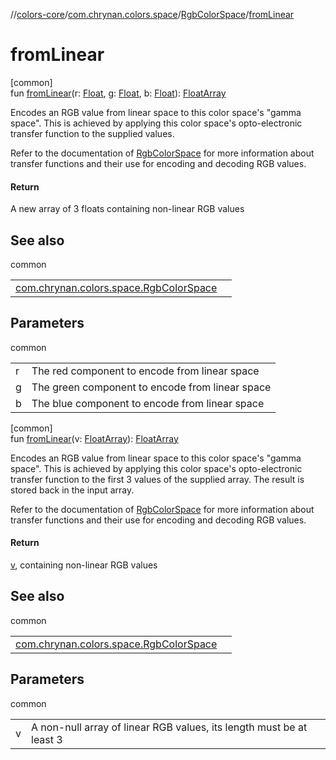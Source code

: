 //[colors-core](../../../index.md)/[com.chrynan.colors.space](../index.md)/[RgbColorSpace](index.md)/[fromLinear](from-linear.md)

# fromLinear

[common]\
fun [fromLinear](from-linear.md)(r: [Float](https://kotlinlang.org/api/latest/jvm/stdlib/kotlin/-float/index.html), g: [Float](https://kotlinlang.org/api/latest/jvm/stdlib/kotlin/-float/index.html), b: [Float](https://kotlinlang.org/api/latest/jvm/stdlib/kotlin/-float/index.html)): [FloatArray](https://kotlinlang.org/api/latest/jvm/stdlib/kotlin/-float-array/index.html)

Encodes an RGB value from linear space to this color space's &quot;gamma space&quot;. This is achieved by applying this color space's opto-electronic transfer function to the supplied values.

Refer to the documentation of [RgbColorSpace](index.md) for more information about transfer functions and their use for encoding and decoding RGB values.

#### Return

A new array of 3 floats containing non-linear RGB values

## See also

common

| | |
|---|---|
| [com.chrynan.colors.space.RgbColorSpace](to-linear.md) |  |

## Parameters

common

| | |
|---|---|
| r | The red component to encode from linear space |
| g | The green component to encode from linear space |
| b | The blue component to encode from linear space |

[common]\
fun [fromLinear](from-linear.md)(v: [FloatArray](https://kotlinlang.org/api/latest/jvm/stdlib/kotlin/-float-array/index.html)): [FloatArray](https://kotlinlang.org/api/latest/jvm/stdlib/kotlin/-float-array/index.html)

Encodes an RGB value from linear space to this color space's &quot;gamma space&quot;. This is achieved by applying this color space's opto-electronic transfer function to the first 3 values of the supplied array. The result is stored back in the input array.

Refer to the documentation of [RgbColorSpace](index.md) for more information about transfer functions and their use for encoding and decoding RGB values.

#### Return

[v](from-linear.md), containing non-linear RGB values

## See also

common

| | |
|---|---|
| [com.chrynan.colors.space.RgbColorSpace](to-linear.md) |  |

## Parameters

common

| | |
|---|---|
| v | A non-null array of linear RGB values, its length must be at least 3 |
